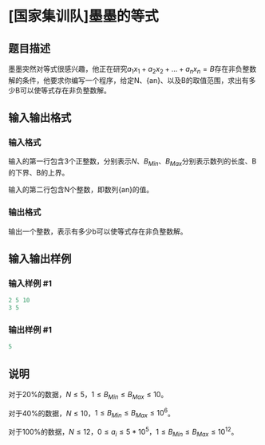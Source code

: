 # [国家集训队]墨墨的等式

## 题目描述

墨墨突然对等式很感兴趣，他正在研究$a_1x_1+a_2x_2+…+a_nx_n=B$存在非负整数解的条件，他要求你编写一个程序，给定N、{an}、以及B的取值范围，求出有多少B可以使等式存在非负整数解。

## 输入输出格式

### 输入格式

输入的第一行包含3个正整数，分别表示$N$、$B_{Min}$、$B_{Max}$分别表示数列的长度、B的下界、B的上界。

输入的第二行包含N个整数，即数列{an}的值。

### 输出格式

输出一个整数，表示有多少b可以使等式存在非负整数解。

## 输入输出样例

### 输入样例 #1

```cpp
2 5 10
3 5
```


### 输出样例 #1

```cpp
5
```


## 说明

对于20%的数据，$N \le 5$，$1 \le B_{Min} \le B_{Max} \le 10$。

对于40%的数据，$N \le 10$，$1 \le B_{Min} \le B_{Max} \le 10^6$。

对于100%的数据，$N \le 12$，$0 \le a_i \le 5*10^5$，$1 \le B_{Min} \le B_{Max} \le 10^{12}$。


